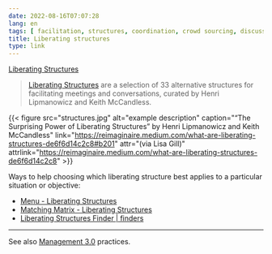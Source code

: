 ```yaml
---
date: 2022-08-16T07:07:28
lang: en
tags: [ facilitation, structures, coordination, crowd sourcing, discussions, brainstorming ]
title: Liberating structures
type: link
---
```


[Liberating Structures](http://www.liberatingstructures.com  )

> [Liberating Structures](http://www.liberatingstructures.com/) are a selection of 33 alternative structures for facilitating meetings and conversations, curated by Henri Lipmanowicz and Keith McCandless.

{{< figure src="structures.jpg" alt="example description" caption="“The Surprising Power of Liberating Structures” by Henri Lipmanowicz and Keith McCandless" link="https://reimaginaire.medium.com/what-are-liberating-structures-de6f6d14c2c8#b201" attr="(via Lisa Gill)" attrlink="https://reimaginaire.medium.com/what-are-liberating-structures-de6f6d14c2c8" >}}

Ways to help choosing which liberating structure best applies to a particular situation or objective:

* [Menu - Liberating Structures](https://www.liberatingstructures.com/ls-menu/)
* [Matching Matrix - Liberating Structures](https://www.liberatingstructures.com/matching-matrix/)
* [Liberating Structures Finder | finders](https://gphiliprogers.github.io/finders/lsfinder)

---

See also [Management 3.0](/management-30) practices.

